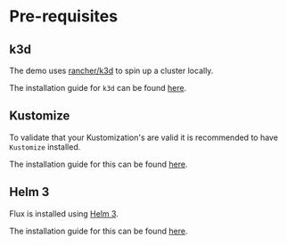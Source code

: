 # Pre-requisites

## k3d

The demo uses [rancher/k3d](https://github.com/rancher/k3d) to spin up a cluster locally.

The installation guide for `k3d` can be found [here](https://github.com/rancher/k3d#get).

## Kustomize

To validate that your Kustomization's are valid it is recommended to have `Kustomize` installed.

The installation guide for this can be found [here](https://github.com/kubernetes-sigs/kustomize).

## Helm 3

Flux is installed using [Helm 3](https://helm.sh/blog/helm-3-released/).

The installation guide for this can be found [here](https://helm.sh/docs/intro/install/). 